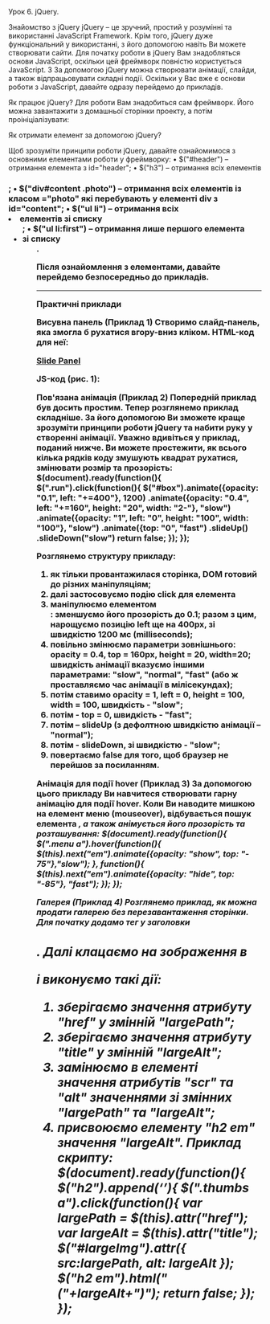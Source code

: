Урок 6. jQuery.

Знайомство з jQuery
jQuery – це зручний, простий у розумінні та використанні JavaScript Framework.
Крім того, jQuery дуже функціональний у використанні, з його допомогою навіть
Ви можете створювати сайти. Для початку роботи в jQuery Вам знадобляться основи
JavaScript, оскільки цей фреймворк повністю користується JavaScript. З
За допомогою jQuery можна створювати анімації, слайди, а також відпрацьовувати
складні події.
Оскільки у Вас вже є основи роботи з JavaScript, давайте одразу перейдемо до
прикладів.

Як працює jQuery?
Для роботи Вам знадобиться сам фреймворк. Його можна завантажити з домашньої
сторінки проекту, а потім проініціалізувати:

<head>
 <script type="text/javascript" src="jquery.js"></script>
</head>

Як отримати елемент за допомогою jQuery?

Щоб зрозуміти принципи роботи jQuery, давайте ознайомимося з основними
елементами роботи у фреймворку:
• $("#header") – отримання елемента з id="header";
• $("h3") – отримання всіх елементів <h3>;
• $("div#content .photo") – отримання всіх елементів із класом ="photo"
які перебувають у елементі div з id="content";
• $("ul li") – отримання всіх <li> елементів зі списку <ul>;
• $("ul li:first") – отримання лише першого елемента <li> зі списку <ul>.

Після ознайомлення з елементами, давайте перейдемо безпосередньо до
прикладів.

---

Практичні приклади

Висувна панель (Приклад 1)
Створимо слайд-панель, яка змогла б рухатися вгору-вниз кліком.
HTML-код для неї:

<div	id="panel">
</div>
<p	class="slide"><a	href="#" class="btn-slide">Slide	Panel</a></p>

JS-код (рис. 1):

Пов'язана анімація (Приклад 2)
Попередній приклад був досить простим. Тепер розглянемо приклад
складніше. За його допомогою Ви зможете краще зрозуміти принципи роботи jQuery та
набити руку у створенні анімації.
Уважно вдивіться у приклад, поданий нижче. Ви можете простежити, як
всього кілька рядків коду змушують квадрат рухатися, змінювати розмір та
прозорість:
$(document).ready(function(){
$(".run").click(function(){
$("#box").animate({opacity: "0.1", left: "+=400"}, 1200)
.animate({opacity: "0.4", left: "+=160", height: "20", width:
"2-"}, "slow")
.animate({opacity: "1", left: "0", height: "100", width: "100"},
"slow")
.animate({top: "0", "fast")
.slideUp()
.slideDown("slow")
return false;
});
});

Розглянемо структуру прикладу:

1. як тільки провантажилася сторінка, DOM готовий до різних
   маніпуляціям;
2. далі застосовуємо подію click для елемента <a class="run">
3. маніпулюємо елементом <div id="box">: зменшуємо його прозорість до
   0.1; разом з цим, нарощуємо позицію left ще на 400px, зі швидкістю
   1200 мс (milliseconds);
4. повільно змінюємо параметри зовнішнього: opacity = 0.4, top = 160px, height = 20,
   width=20; швидкість анімації вказуємо іншими параметрами: "slow",
   "normal", "fast" (або ж проставляємо час анімації в мілісекундах);
5. потім ставимо opacity = 1, left = 0, height = 100, width = 100, швидкість - "slow";
6. потім - top = 0, швидкість - "fast";
7. потім – slideUp (з дефолтною швидкістю анімації – "normal");
8. потім - slideDown, зі швидкістю - "slow";
9. повертаємо false для того, щоб браузер не перейшов за посиланням.

Анімація для події hover (Приклад 3)
За допомогою цього прикладу Ви навчитеся створювати гарну анімацію для
події hover.
Коли Ви наводите мишкою на елемент меню (mouseover), відбувається пошук
елемента <em>, а також анімується його прозорість та розташування:
$(document).ready(function(){
$(".menu a").hover(function(){
$(this).next("em").animate({opacity: "show", top: "-
75"},"slow");
}, function(){
$(this).next("em").animate({opacity: "hide", top: "-85"},
"fast");
});
});

Галерея (Приклад 4)
Розглянемо приклад, як можна продати галерею без перезавантаження сторінки.
Для початку додамо тег <em> у заголовки <h2>.
Далі клацаємо на зображення в <p class=thumbs> і виконуємо такі дії:

1. зберігаємо значення атрибуту "href" у змінній "largePath";
2. зберігаємо значення атрибуту "title" у змінній "largeAlt";
3. замінюємо в елементі <img id="largeImg"> значення атрибутів "scr" та "alt"
   значеннями зі змінних "largePath" та "largeAlt";
4. присвоюємо елементу "h2 em" значення "largeAlt".
   Приклад скрипту:
   $(document).ready(function(){
$("h2").append(‘<em></em>’){
   $(".thumbs a").click(function(){
var largePath = $(this).attr("href");
var largeAlt = $(this).attr("title");
$("#largeImg").attr({ src:largePath, alt: largeAlt });
   $("h2 em").html("("+largeAlt+")"); return false;
   });
   });
